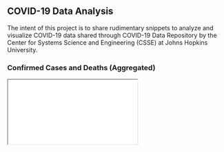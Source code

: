 ## COVID-19 Data Analysis

The intent of this project is to share rudimentary snippets to analyze and visualize COVID-19 data shared through COVID-19 Data Repository by the Center for Systems Science and Engineering (CSSE) at Johns Hopkins University.

### Confirmed Cases and Deaths (Aggregated) 
<iframe src="../interactive_plots/confirmed-deaths-world.html"></iframe>
